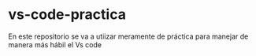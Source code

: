 # vs-code-practica
En este repositorio se va a utiizar meramente de práctica para manejar de manera más hábil el Vs code
